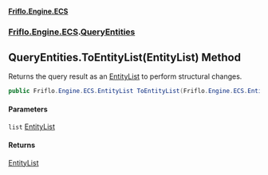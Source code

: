 #### [Friflo.Engine.ECS](index.md 'index')
### [Friflo.Engine.ECS](Friflo.Engine.ECS.md 'Friflo.Engine.ECS').[QueryEntities](QueryEntities.md 'Friflo.Engine.ECS.QueryEntities')

## QueryEntities.ToEntityList(EntityList) Method

Returns the query result as an [EntityList](EntityList.md 'Friflo.Engine.ECS.EntityList') to perform structural changes.

```csharp
public Friflo.Engine.ECS.EntityList ToEntityList(Friflo.Engine.ECS.EntityList list);
```
#### Parameters

<a name='Friflo.Engine.ECS.QueryEntities.ToEntityList(Friflo.Engine.ECS.EntityList).list'></a>

`list` [EntityList](EntityList.md 'Friflo.Engine.ECS.EntityList')

#### Returns
[EntityList](EntityList.md 'Friflo.Engine.ECS.EntityList')